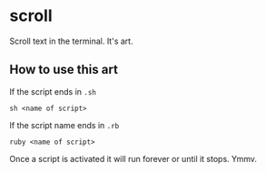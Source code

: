 # scroll

Scroll text in the terminal. It's art.

## How to use this art

If the script ends in `.sh`

    sh <name of script>
    
If the script name ends in `.rb`

    ruby <name of script>
    
Once a script is activated it will run forever or until it stops. Ymmv.

